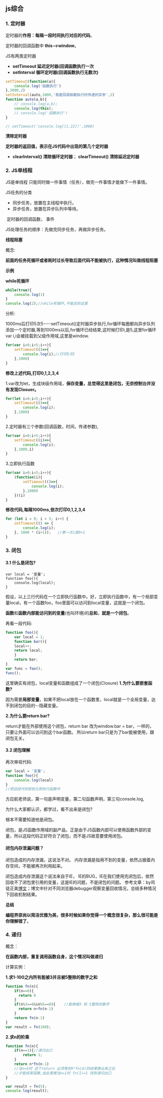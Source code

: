 ## js综合

### 1. 定时器

定时器的**作用：每隔一段时间执行对应的代码**。

定时器的回调函数中  **this-->window**。

JS有两类定时器

- **setTimeout  延迟定时器(回调函数执行一次**
- **setInterval 循环定时器(回调函数执行无数次)**

```javascript
setTimeout(function(a){
    console.log('函数执行')
},3000,2)
setInterval(auto,1000,'我是回调函数执行时传递的实参',2)
function auto(a,b){
    // console.log(a,b);
    console.log(this);
    // console.log('函数执行')
}

// setTimeout('console.log([1,22])',1000)
```

**清除定时器**

**定时器的返回值，表示在JS代码中出现的第几个定时器**

- **clearInterval()	 清除循环定时器**；
	 **clearTimeout()	清除延迟定时器**

### 2. JS单线程

JS是单线程 只能同时做一件事情（任务），做完一件事情才能做下一件事情。

JS任务的分类

- 同步任务，放置在主线程中执行。
- 异步任务，放置在异步队列中等待。

​		定时器的回调函数，
		事件

JS处理任务的顺序：先做完同步任务，再做异步任务。

**线程阻塞**

概念:

**前面的任务死循环或者耗时过长导致后面代码不能被执行，这种情况叫做线程阻塞**

**示例**

**while死循环**

```javascript
while(true){
    console.log(1)
}
console.log(2);//while死循环,不能走到这里
```

分析:

1000ms后打印5次5----setTimeout()定时器异步执行,for循环每圈都向异步队列添加一个定时器,等到1000ms以后,for循环已经结束,这时候打印i,是5,这里for循环var i,i会被挂载到父级作用域,这里是window.

```javascript
for(var i=0;i<5;i++){
    setTimeout(()=>{
        console.log(i);//打印5次5
    },1000)
}
```

**修改上述代码,打印0,1,2,3,4**

1.var改为let，生成块级作用域，**保存变量，总觉得这里是闭包，无奈控制台并没有发现Closuer。**

```javascript
for(let i=0;i<5;i++){
    setTimeout(()=>{
        console.log(i);
    },1000)
}
```

2.定时器有三个参数(回调函数，时间，传递参数),

```javascript
for(var i=0;i<5;i++){
    setTimeout((i)=>{
        console.log(i);
    },1000,i)
}
```

3.立即执行函数

```javascript
for(var i=0;i<5;i++){
    (function(i){
        setTimeout(()=>{
            console.log(i);
        },1000)
    })(i)
}
```

**修改代码,每隔1000ms,依次打印0,1,2,3,4**

```javascript
for (let i = 0; i < 5; i++) {
    setTimeout(() => {
    	console.log(i);
    }, 1000 * (i+1));   //第一次i是0+1
}
```

### 3. 闭包

#### 3.1 什么是闭包?

```
var local = '变量';
function foo(){
    console.log(local);
}    
```

假设，以上三行代码在一个立即执行函数中。好，立即执行函数中，有一个局部变量local，有一个函数foo，foo里面可以访问到local变量，这就是一个闭包。

**函数**和**函数内部能访问到的变量**(也叫环境)的**总和**，**就是一个闭包**。

再看一段代码:

```javascript
function foo(){
    var local = 1;
    function bar(){
	local++;
	return local;
    }
    return bar;
}
var func = foo();
func();
```

这里确实有闭包，local变量和函数组成了一个闭包(Closure)
**1.为什么要嵌套函数?**

因为需要**局部变量**，如果不把local放在一个函数里，local就是一个全局变量，达不到闭包的目的--隐藏变量。

**2.为什么要return bar?**

return才能在外部使用这个闭包，return bar 改为window.bar = bar，一样的，只要让外面可以访问到这个bar函数。
所以return bar只是为了bar能被使用，跟闭包无关。

#### 3.2 闭包理解

再次审视代码:

```javascript
var local = '变量';
function foo(){
    console.log(local)
}
//把这段代码放到立即执行函数中    
```

方应航老师说，第一句是声明变量，第二句函数声明，第三句console.log,

为什么大家都认识，都学过，看不出来是闭包?

根本不需要知道他是闭包。

闭包，是JS函数作用域的副产品，正是由于JS函数内部可以使用函数外部的变量，所以这段代码正好符合了闭包，而不是JS故意要使用闭包。

#### 闭包内存泄漏问题？

闭包造成的内存泄漏，这说法不对。
内存泄漏是指用不到的变量，依然占据着内存空间，不能被再次利用起来。

闭包造成内存泄漏这个说法来自于IE，
IE的BUG，IE在我们使用完闭包后，依然回收不了闭包里引用的变量，这是IE的问题，不是闭包的问题。
参考文章：by司徒正美[博文](博文)；博文中针对不同浏览器debugger观察变量回收情况，总结多种情况下回收机制结果。

**总结**

**编程界崇尚以简洁优雅为美，很多时候如果你觉得一个概念很复杂，那么很可能是你理解错了**。

### 4. 递归

概念：

**在函数内部，重复调用函数自身，这个情况叫做递归**

计算实例：

**1.求1-100之内所有能被3并且被5整除的数字之和**

```javascript
function fn(n){
    if(n==0){
      return 0
    }
    if(n%3==0&&n%5==0){    //能够被3 和 5整除的数字
      return n+fn(n-1)
    }
    return fn(n-1)
}
var result = fn(100);
```

**2.求n的阶乘**

```javascript
function fn(n){
	if(n==1){//递归出口
		return 1;
	}
	return n*fn(n-1)  
	//当n=5时 这个return 必须等到5*fn(4)的结果算出来之后
    //才能结束函数,由此类推当n=1时 fn(1)=1 找到递归出口
}

var result = fn(5);
console.log(result);
```

